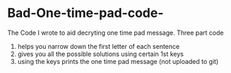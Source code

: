# Bad-One-time-pad-code-
The Code I wrote to aid decryting one time pad message.
Three part code
1. helps you narrow down the first letter of each sentence
2. gives you all the possible solutions using certain 1st keys
3. using the keys prints the one time pad message (not uploaded to git)
